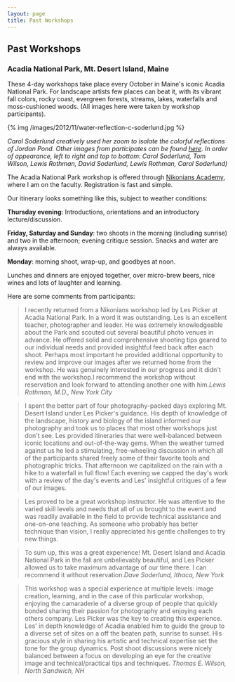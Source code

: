 ```yaml
---
layout: page
title: Past Workshops
---
```

## Past Workshops

### Acadia National Park, Mt. Desert Island, Maine

These 4-day workshops take place every October in Maine's iconic Acadia National Park. For landscape artists few places can beat it, with its vibrant fall colors, rocky coast, evergreen forests, streams, lakes, waterfalls and moss-cushioned woods. (All images here were taken by workshop participants). 

{% img /images/2012/11/water-reflection-c-soderlund.jpg %}

*Carol Soderlund creatively used her zoom to isolate the colorful reflections of Jordan Pond. Other images from participates can be found [here](https://www.dropbox.com/sh/gph1ut53nadoqbo/xKw8tYu7uT). In order of appearance, left to right and top to bottom: Carol Soderlund, Tom Wilson, Lewis Rothman, David Soderlund, Lewis Rothman, Carol Soderlund)*

The Acadia National Park workshop is offered through [Nikonians Academy](http://www.nikoniansacademy.com/viewFacultyPage.html?page_id=7), where I am on the faculty. Registration is fast and simple. 

Our itinerary looks something like this, subject to weather conditions:

**Thursday evening**: Introductions, orientations and an introductory lecture/discussion. 

**Friday, Saturday and Sunday**: two shoots in the morning (including sunrise) and two in the afternoon; evening critique session. Snacks and water are always available. 

**Monday**: morning shoot, wrap-up, and goodbyes at noon. 

Lunches and dinners are enjoyed together, over micro-brew beers, nice wines and lots of laughter and learning. 


Here are some comments from participants:

> I recently returned from a Nikonians workshop led by Les Picker at Acadia National Park. In a word it was outstanding. Les is an excellent teacher, photographer and leader. He was extremely knowledgeable about the Park and scouted out several beautiful photo venues in advance. He offered solid and comprehensive shooting tips geared to our individual needs and provided insightful feed back after each shoot. Perhaps most important he provided additional opportunity to review and improve our images after we returned home from the workshop. He was genuinely interested in our progress and it didn't end with the workshop.I recommend the workshop without reservation and look forward to attending another one with him.<cite>Lewis Rothman, M.D., New York City</cite>


>  I spent the better part of four photography-packed days exploring Mt. Desert Island under Les Picker's guidance. His depth of knowledge of the landscape, history and biology of the island informed our photography and took us to places that most other workshops just don't see. Les provided itineraries that were well-balanced between iconic locations and out-of-the-way gems. When the weather turned against us he led a stimulating, free-wheeling discussion in which all of the participants shared freely some of their favorite tools and photographic tricks. That afternoon we capitalized on the rain with a hike to a waterfall in full flow! Each evening we capped the day's work with a review of the day's events and Les' insightful critiques of a few of our images.

> Les proved to be a great workshop instructor. He was attentive to the varied skill levels and needs that all of us brought to the event and was readily available in the field to provide technical assistance and one-on-one teaching. As someone who probably has better technique than vision, I really appreciated his gentle challenges to try new things.

> To sum up, this was a great experience! Mt. Desert Island and Acadia National Park in the fall are unbelievably beautiful, and Les Picker allowed us to take maximum advantage of our time there. I can recommend it without reservation.<cite>Dave Soderlund, Ithaca, New York</cite>

> This workshop was a special experience at multiple levels: image creation, learning, and in the case of this particular workshop, enjoying the camaraderie of a diverse group of people that quickly bonded sharing their passion for photography and enjoying each others company.  Les Picker was the key to creating this experience.  Les' in depth knowledge of Acadia enabled him to guide the group to a diverse set of sites on a off the beaten path, sunrise to sunset.  His gracious style in sharing his artistic and technical expertise set the tone for the group dynamics. Post shoot discussions were nicely balanced between a focus on developing an eye for the creative image and technical/practical tips and techniques. <cite>Thomas E. Wilson, North Sandwich, NH</cite>
